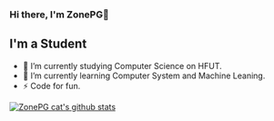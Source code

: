 ### Hi there, I'm ZonePG👋
## I'm a Student

<!--
**ZonePG/ZonePG** is a ✨ _special_ ✨ repository because its `README.md` (this file) appears on your GitHub profile.

Here are some ideas to get you started:

- 🔭 I’m currently working on ...
- 🌱 I’m currently learning ...
- 👯 I’m looking to collaborate on ...
- 🤔 I’m looking for help with ...
- 💬 Ask me about ...
- 📫 How to reach me: ...
- 😄 Pronouns: ...
- ⚡ Fun fact: ...
-->

- 🔭 I’m currently studying Computer Science on HFUT.
- 🌱 I’m currently learning Computer System and Machine Leaning.
- ⚡ Code for fun.

[![ZonePG cat's github stats](https://github-readme-stats.vercel.app/api?username=ZonePGn&show_icons=true)](https://github.com/anuraghazra/github-readme-stats)

